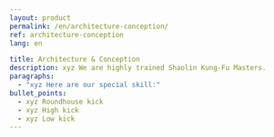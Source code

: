 ```yaml
---
layout: product
permalink: /en/architecture-conception/
ref: architecture-conception
lang: en

title: Architecture & Conception
description: xyz We are highly trained Shaolin Kung-Fu Masters.
paragraphs:
  - "xyz Here are our special skill:"
bullet_points:
  - xyz Roundhouse kick
  - xyz High kick
  - xyz Low kick
---
```

